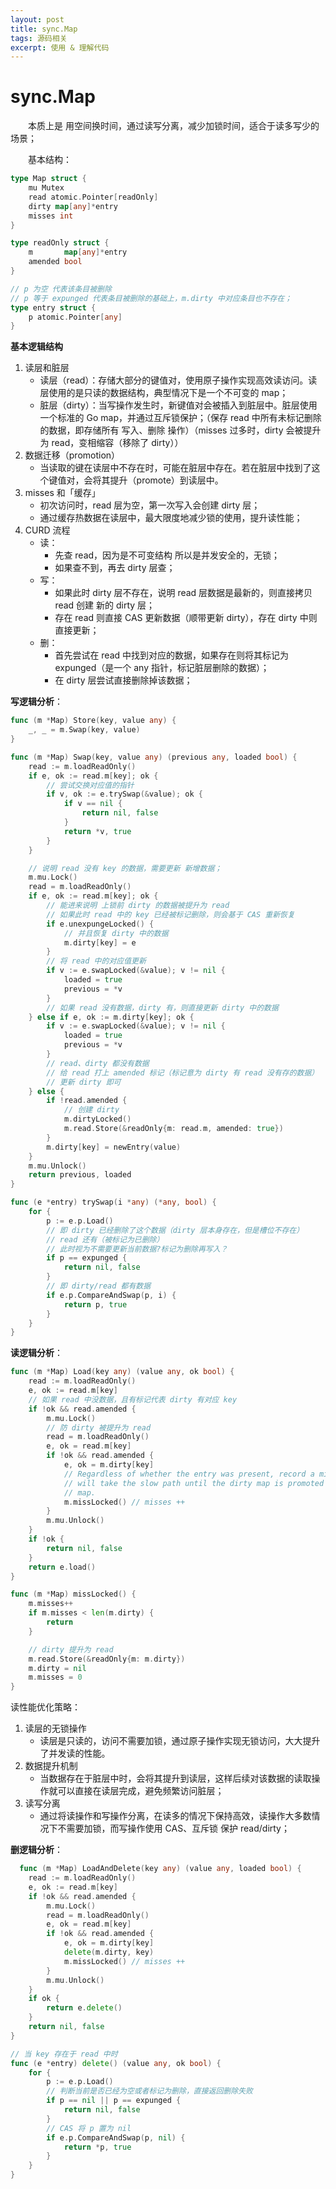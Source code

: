 ```yaml
---
layout: post
title: sync.Map
tags: 源码相关
excerpt: 使用 & 理解代码
---
```


# sync.Map

&emsp;&emsp;本质上是 用空间换时间，通过读写分离，减少加锁时间，适合于读多写少的场景；

&emsp;&emsp;基本结构：

```go
type Map struct {
	mu Mutex
	read atomic.Pointer[readOnly]
	dirty map[any]*entry
	misses int
}

type readOnly struct {
	m       map[any]*entry
	amended bool
}

// p 为空 代表该条目被删除
// p 等于 expunged 代表条目被删除的基础上，m.dirty 中对应条目也不存在；
type entry struct {
	p atomic.Pointer[any]
}
```

**基本逻辑结构**

1. 读层和脏层
   - 读层（read）：存储大部分的键值对，使用原子操作实现高效读访问。读层使用的是只读的数据结构，典型情况下是一个不可变的 map；
   - 脏层（dirty）：当写操作发生时，新键值对会被插入到脏层中。脏层使用一个标准的 Go map，并通过互斥锁保护；（保存 read 中所有未标记删除的数据，即存储所有 写入、删除 操作）（misses 过多时，dirty 会被提升为 read，变相缩容（移除了 dirty））
2. 数据迁移（promotion）
   - 当读取的键在读层中不存在时，可能在脏层中存在。若在脏层中找到了这个键值对，会将其提升（promote）到读层中。
3. misses 和「缓存」
   - 初次访问时，read 层为空，第一次写入会创建 dirty 层；
   - 通过缓存热数据在读层中，最大限度地减少锁的使用，提升读性能；
4. CURD 流程
   - 读：
     -  先查 read，因为是不可变结构 所以是并发安全的，无锁；
     -   如果查不到，再去 dirty 层查；
   - 写：
     - 如果此时 dirty 层不存在，说明 read 层数据是最新的，则直接拷贝 read 创建 新的 dirty 层；
     - 存在 read 则直接 CAS 更新数据（顺带更新 dirty），存在 dirty 中则直接更新；
   - 删：
     - 首先尝试在 read 中找到对应的数据，如果存在则将其标记为 expunged（是一个 any 指针，标记脏层删除的数据）；
     - 在 dirty 层尝试直接删除掉该数据；

**写逻辑分析**：

```go
func (m *Map) Store(key, value any) {
    _, _ = m.Swap(key, value)
}

func (m *Map) Swap(key, value any) (previous any, loaded bool) {
	read := m.loadReadOnly()
	if e, ok := read.m[key]; ok {
        // 尝试交换对应值的指针
		if v, ok := e.trySwap(&value); ok {
			if v == nil {
				return nil, false
			}
			return *v, true
		}
	}

    // 说明 read 没有 key 的数据，需要更新 新增数据；
	m.mu.Lock()
	read = m.loadReadOnly()
	if e, ok := read.m[key]; ok {
        // 能进来说明 上锁前 dirty 的数据被提升为 read
        // 如果此时 read 中的 key 已经被标记删除，则会基于 CAS 重新恢复
		if e.unexpungeLocked() { 
			// 并且恢复 dirty 中的数据
			m.dirty[key] = e
		}
        // 将 read 中的对应值更新
		if v := e.swapLocked(&value); v != nil {
			loaded = true
			previous = *v
		}
        // 如果 read 没有数据，dirty 有，则直接更新 dirty 中的数据
	} else if e, ok := m.dirty[key]; ok {
		if v := e.swapLocked(&value); v != nil {
			loaded = true
			previous = *v
		}
        // read、dirty 都没有数据
        // 给 read 打上 amended 标记（标记意为 dirty 有 read 没有存的数据）
        // 更新 dirty 即可
	} else {
		if !read.amended {
            // 创建 dirty
			m.dirtyLocked()
			m.read.Store(&readOnly{m: read.m, amended: true})
		}
		m.dirty[key] = newEntry(value)
	}
	m.mu.Unlock()
	return previous, loaded
}

func (e *entry) trySwap(i *any) (*any, bool) {
	for {
		p := e.p.Load()
        // 即 dirty 已经删除了这个数据（dirty 层本身存在，但是槽位不存在）
        // read 还有（被标记为已删除）
        // 此时视为不需要更新当前数据?标记为删除再写入？
		if p == expunged {
			return nil, false
		}
        // 即 dirty/read 都有数据
		if e.p.CompareAndSwap(p, i) {
			return p, true
		}
	}
}
```

**读逻辑分析**：

```go
func (m *Map) Load(key any) (value any, ok bool) {
	read := m.loadReadOnly()
	e, ok := read.m[key]
    // 如果 read 中没数据，且有标记代表 dirty 有对应 key
	if !ok && read.amended {
		m.mu.Lock()
		// 防 dirty 被提升为 read
		read = m.loadReadOnly()
		e, ok = read.m[key]
		if !ok && read.amended {
			e, ok = m.dirty[key]
			// Regardless of whether the entry was present, record a miss: this key
			// will take the slow path until the dirty map is promoted to the read
			// map.
			m.missLocked() // misses ++
		}
		m.mu.Unlock()
	}
	if !ok {
		return nil, false
	}
	return e.load()
}

func (m *Map) missLocked() {
	m.misses++
	if m.misses < len(m.dirty) {
		return
	}

    // dirty 提升为 read
	m.read.Store(&readOnly{m: m.dirty})
	m.dirty = nil
	m.misses = 0
}
```

读性能优化策略：
1. 读层的无锁操作
   - 读层是只读的，访问不需要加锁，通过原子操作实现无锁访问，大大提升了并发读的性能。
2. 数据提升机制
   - 当数据存在于脏层中时，会将其提升到读层，这样后续对该数据的读取操作就可以直接在读层完成，避免频繁访问脏层；
3. 读写分离
   - 通过将读操作和写操作分离，在读多的情况下保持高效，读操作大多数情况下不需要加锁，而写操作使用 CAS、互斥锁 保护 read/dirty；

**删逻辑分析**：

```go
  func (m *Map) LoadAndDelete(key any) (value any, loaded bool) {
	read := m.loadReadOnly()
	e, ok := read.m[key]
	if !ok && read.amended {
		m.mu.Lock()
		read = m.loadReadOnly()
		e, ok = read.m[key]
		if !ok && read.amended {
			e, ok = m.dirty[key]
			delete(m.dirty, key)
			m.missLocked() // misses ++
		}
		m.mu.Unlock()
	}
	if ok {
		return e.delete()
	}
	return nil, false
}

// 当 key 存在于 read 中时
func (e *entry) delete() (value any, ok bool) {
	for {
		p := e.p.Load()
        // 判断当前是否已经为空或者标记为删除，直接返回删除失败
		if p == nil || p == expunged {
			return nil, false
		}
        // CAS 将 p 置为 nil
		if e.p.CompareAndSwap(p, nil) {
			return *p, true
		}
	}
}
```